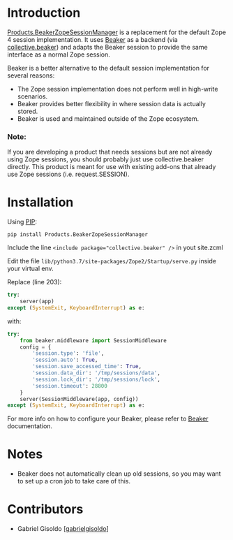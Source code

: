 # Introduction

[Products.BeakerZopeSessionManager][4] is a replacement for the default Zope 4
session implementation.  It uses [Beaker][1] as a backend (via [collective.beaker][2])
and adapts the Beaker session to provide the same interface as a normal Zope
session.

Beaker is a better alternative to the default session implementation for several
reasons:

 * The Zope session implementation does not perform well in high-write scenarios.
 * Beaker provides better flexibility in where session data is actually stored.
 * Beaker is used and maintained outside of the Zope ecosystem.

### Note:
   If you are developing a product that needs sessions but are not already
   using Zope sessions, you should probably just use collective.beaker
   directly. This product is meant for use with existing add-ons that already
   use Zope sessions (i.e. request.SESSION).

# Installation
Using [PIP][4]:

``pip install Products.BeakerZopeSessionManager``

Include the line ``<include package="collective.beaker" />`` in yout site.zcml

Edit the file ``lib/python3.7/site-packages/Zope2/Startup/serve.py`` inside your virtual env.

Replace (line 203):
```python
try:
    server(app)
except (SystemExit, KeyboardInterrupt) as e:
```
with:
```python
try:
    from beaker.middleware import SessionMiddleware
    config = {
        'session.type': 'file',
        'session.auto': True,
        'session.save_accessed_time': True,
        'session.data_dir': '/tmp/sessions/data',
        'session.lock_dir': '/tmp/sessions/lock',
        'session.timeout': 28800
    }
    server(SessionMiddleware(app, config))
except (SystemExit, KeyboardInterrupt) as e:
```
For more info on how to configure your Beaker, please refer to [Beaker][1] documentation.

# Notes

* Beaker does not automatically clean up old sessions, so you may want to set
  up a cron job to take care of this.

# Contributors

* Gabriel Gisoldo [[gabrielgisoldo][3]]

[1]: https://beaker.readthedocs.io/en/latest/index.html "Beaker"
[2]: http://pypi.python.org/pypi/collective.beaker "collective.beaker"
[3]: https://github.com/gabrielgisoldo "gabrielgisoldo"
[4]: https://pypi.org/project/Products.BeakerZopeSessionManager/ "pypi.org"
